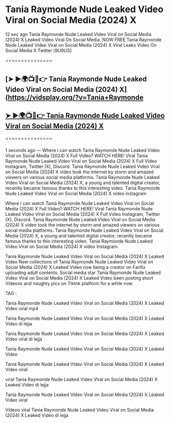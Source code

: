 ﻿# Tania Raymonde Nude Leaked Video Viral on Social Media (2024) X



12 sec ago Tania Raymonde Nude Leaked Video Viral on Social Media (2024) X Leaked Video Viral On Social Media. NOW FREE Tania Raymonde Nude Leaked Video Viral on Social Media (2024) X Viral Leaks Video On Social Media X Twitter [9U9US]

⭐⭐⭐⭐⭐⭐⭐⭐⭐⭐⭐⭐⭐⭐⭐

## [➤ ►🌍📺📱👉 Tania Raymonde Nude Leaked Video Viral on Social Media (2024) X](https://vidsplay.org/?v=Tania+Raymonde

## [➤ ►🌍📺📱👉 Tania Raymonde Nude Leaked Video Viral on Social Media (2024) X](https://vidsplay.org/?v=Tania+Raymonde)


⭐⭐⭐⭐⭐⭐⭐⭐⭐⭐⭐⭐⭐⭐⭐



1 seconds ago — Where i can watch Tania Raymonde Nude Leaked Video Viral on Social Media (2024) X Full Video? WATCH HERE! Viral Tania Raymonde Nude Leaked Video Viral on Social Media (2024) X Full Video Instagram, Twitter (X), Discord. Tania Raymonde Nude Leaked Video Viral on Social Media (2024) X video took the internet by storm and amazed viewers on various social media platforms. Tania Raymonde Nude Leaked Video Viral on Social Media (2024) X, a young and talented digital creator, recently became famous thanks to this interesting video. Tania Raymonde Nude Leaked Video Viral on Social Media (2024) X video instagram

Where i can watch Tania Raymonde Nude Leaked Video Viral on Social Media (2024) X Full Video? WATCH HERE! Viral Tania Raymonde Nude Leaked Video Viral on Social Media (2024) X Full Video Instagram, Twitter (X), Discord. Tania Raymonde Nude Leaked Video Viral on Social Media (2024) X video took the internet by storm and amazed viewers on various social media platforms. Tania Raymonde Nude Leaked Video Viral on Social Media (2024) X, a young and talented digital creator, recently became famous thanks to this interesting video. Tania Raymonde Nude Leaked Video Viral on Social Media (2024) X video Instagram.

Tania Raymonde Nude Leaked Video Viral on Social Media (2024) X Leaked Video New collections of Tania Raymonde Nude Leaked Video Viral on Social Media (2024) X Leaked Video now being a creator on Fanfix uploading adult contents. Social media star Tania Raymonde Nude Leaked Video Viral on Social Media (2024) X Leaked Video been posting short Videoos and naughty pics on Tiktok platform for a while now.

TAG :

 

Tania Raymonde Nude Leaked Video Viral on Social Media (2024) X Leaked Video viral mp4

 

Tania Raymonde Nude Leaked Video Viral on Social Media (2024) X Leaked Video di lejja

 

Tania Raymonde Nude Leaked Video Viral on Social Media (2024) X Leaked Video viral di lejja

 

Tania Raymonde Nude Leaked Video Viral on Social Media (2024) X Leaked Video

 

Tania Raymonde Nude Leaked Video Viral on Social Media (2024) X Leaked Video viral

 

viral Tania Raymonde Nude Leaked Video Viral on Social Media (2024) X Leaked Video di lejja

 

Tania Raymonde Nude Leaked Video Viral on Social Media (2024) X Leaked Video viral

 

Videoo viral Tania Raymonde Nude Leaked Video Viral on Social Media (2024) X Leaked Video di lejja